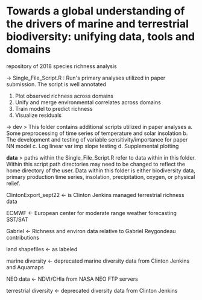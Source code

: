 # Towards a global understanding of the drivers of marine and terrestrial biodiversity: unifying data, tools and domains
repository of 2018 species richness analysis 

 -> Single_File_Script.R : Run's primary analyses utilized in paper submission. The script is well annotated
  1. Plot observed richness across domains
  2. Unify and merge environmental correlates across domains
  3. Train model to predict richness
  5. Visualize residuals
  
 -> dev > This folder contains additional scripts utilized in paper analyses
  a. Some preprocessing of time series of temperature and solar insolation
  b. The development and testing of variable sensitivity/importance for paper NN model
  c. Log linear var imp slope testing 
  d. Supplemental plotting
  
 __data__ > paths within the Single_File_Script.R refer to data within in this folder. Within this script path directories may need to be changed to reflect the home directory of the user. Data within this folder is either biodiversity data, primary production time series, insolation, precipitation, oxygen, or physical relief. 

ClintonExport_sept22 <- is Clinton Jenkins managed terrestrial richness data

ECMWF <- European center for moderate range weather forecasting SST/SAT

Gabriel <- Richness and environ data relative to Gabriel Reygondeau contributions

land shapefiles <- as labeled

marine diversity <- deprecated marine diversity data from Clinton Jenkins and Aquamaps

NEO data <- NDVI/CHla from NASA NEO FTP servers

terrestrial diversity <- deprecated diversity data from Clinton Jenkins

